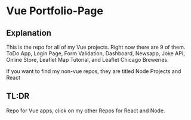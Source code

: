 # Vue Portfolio-Page

## Explanation

This is the repo for all of my Vue projects. Right now there are 9 of them.
ToDo App, Login Page, Form Validation, Dashboard, Newsapp, Joke API, Online Store,
Leaflet Map Tutorial, and Leaflet Chicago Breweries.

If you want to find my non-vue repos, they are titled Node Projects and React

## TL:DR
Repo for Vue apps, click on my other Repos for React and Node.